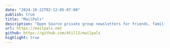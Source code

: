 ```yaml
---
date: "2024-10-22T02:12:05-07:00"
publish: true
title: "MailPals"
description: "Open Source private group newsletters for friends, families & teams. Stay in touch, grow closer together, and discover things you never knew with the people in your life."
url: https://mailpals.net
github: https://github.com/4till2/mailpals
highlight: true
---
```

